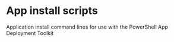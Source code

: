 # App install scripts

Application install command lines for use with the PowerShell App Deployment Toolkit

